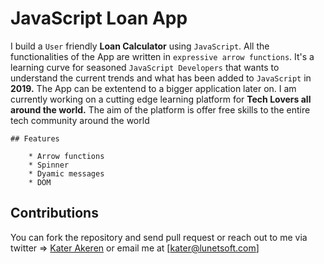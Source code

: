 # JavaScript Loan App

I build a `User` friendly **Loan Calculator** using `JavaScript`. All the functionalities of the App are written in `expressive arrow functions`. It's a learning curve for seasoned `JavaScript Developers` that wants to understand the current trends and what has been added to `JavaScript` in **2019.** The App can be extentend to a bigger application later on. I am currently working on a cutting edge learning platform for **Tech Lovers all around the world.** The aim of the platform is offer free skills to the entire tech community around the world

    ## Features

        * Arrow functions
        * Spinner
        * Dyamic messages
        * DOM
  
## Contributions

You can fork the repository and send pull request or reach out to me via twitter => <a href="https://twitter.com/katerakeren">Kater Akeren</a> or email me at [kater@lunetsoft.com]
